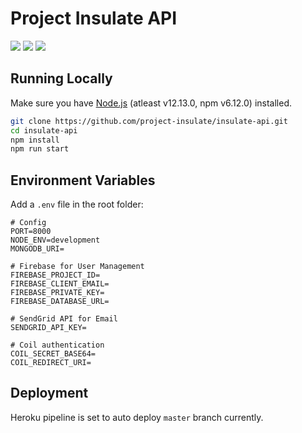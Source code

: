 # Project Insulate API

<img src="https://img.shields.io/badge/node.js%20-%2343853D.svg?&style=for-the-badge&logo=node.js&logoColor=white"/> <img src ="https://img.shields.io/badge/MongoDB-%234ea94b.svg?&style=for-the-badge&logo=mongodb&logoColor=white"/> <a href="https://project-insulate.herokuapp.com/" target="_blank"><img src="https://img.shields.io/badge/heroku%20-%23430098.svg?&style=for-the-badge&logo=heroku&logoColor=white"/></a>
## Running Locally

Make sure you have [Node.js](http://nodejs.org/) (atleast v12.13.0, npm v6.12.0) installed.

```sh
git clone https://github.com/project-insulate/insulate-api.git
cd insulate-api
npm install
npm run start
```

## Environment Variables

Add a `.env` file in the root folder:

```
# Config
PORT=8000
NODE_ENV=development
MONGODB_URI=

# Firebase for User Management
FIREBASE_PROJECT_ID=
FIREBASE_CLIENT_EMAIL=
FIREBASE_PRIVATE_KEY=
FIREBASE_DATABASE_URL=

# SendGrid API for Email
SENDGRID_API_KEY=

# Coil authentication
COIL_SECRET_BASE64=
COIL_REDIRECT_URI=
```

## Deployment

Heroku pipeline is set to auto deploy `master` branch currently.
